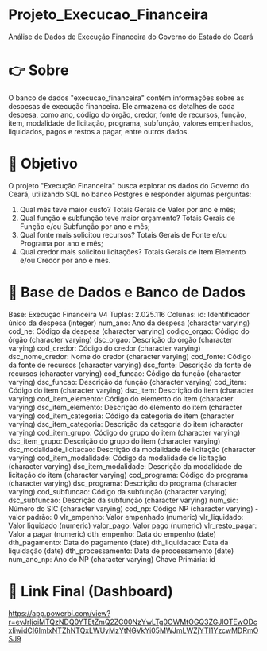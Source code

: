 # Projeto_Execucao_Financeira 
Análise de Dados de Execução Financeira do Governo do Estado do Ceará

# 👉 Sobre
O banco de dados "execucao_financeira" contém informações sobre as despesas de execução financeira. Ele armazena os detalhes de cada despesa, como ano, código do órgão, credor, fonte de recursos, função, item, modalidade de licitação, programa, subfunção, valores empenhados, liquidados, pagos e restos a pagar, entre outros dados.

# 📍 Objetivo 
O projeto "Execução Financeira" busca explorar os dados do Governo do Ceará, utilizando SQL no banco Postgres e responder algumas perguntas:
  1) Qual mês teve maior custo? Totais Gerais de Valor por ano e mês; 
  2) Qual função e subfunção teve maior orçamento? Totais Gerais de Função e/ou Subfunção por ano e mês;
  3) Qual fonte mais solicitou recursos? Totais Gerais de Fonte e/ou Programa por ano e mês;
  4) Qual credor mais solicitou licitações? Totais Gerais de Item Elemento e/ou Credor por ano e mês.

# 🎲 Base de Dados e Banco de Dados 
Base: Execução Financeira V4
Tuplas: 2.025.116
Colunas:
id: Identificador único da despesa (integer)
num_ano: Ano da despesa (character varying)
cod_ne: Código da despesa (character varying)
codigo_orgao: Código do órgão (character varying)
dsc_orgao: Descrição do órgão (character varying)
cod_credor: Código do credor (character varying)
dsc_nome_credor: Nome do credor (character varying)
cod_fonte: Código da fonte de recursos (character varying)
dsc_fonte: Descrição da fonte de recursos (character varying)
cod_funcao: Código da função (character varying)
dsc_funcao: Descrição da função (character varying)
cod_item: Código do item (character varying)
dsc_item: Descrição do item (character varying)
cod_item_elemento: Código do elemento do item (character varying)
dsc_item_elemento: Descrição do elemento do item (character varying)
cod_item_categoria: Código da categoria do item (character varying)
dsc_item_categoria: Descrição da categoria do item (character varying)
cod_item_grupo: Código do grupo do item (character varying)
dsc_item_grupo: Descrição do grupo do item (character varying)
dsc_modalidade_licitacao: Descrição da modalidade de licitação (character varying)
cod_item_modalidade: Código da modalidade de licitação (character varying)
dsc_item_modalidade: Descrição da modalidade de licitação do item (character varying)
cod_programa: Código do programa (character varying)
dsc_programa: Descrição do programa (character varying)
cod_subfuncao: Código da subfunção (character varying)
dsc_subfuncao: Descrição da subfunção (character varying)
num_sic: Número do SIC (character varying)
cod_np: Código NP (character varying) - valor padrão: 0
vlr_empenho: Valor empenhado (numeric)
vlr_liquidado: Valor liquidado (numeric)
valor_pago: Valor pago (numeric)
vlr_resto_pagar: Valor a pagar (numeric)
dth_empenho: Data do empenho (date)
dth_pagamento: Data do pagamento (date)
dth_liquidacao: Data da liquidação (date)
dth_processamento: Data de processamento (date)
num_ano_np: Ano do NP (character varying)
Chave Primária: id

# 🎯 Link Final (Dashboard) 

https://app.powerbi.com/view?r=eyJrIjoiMTQzNDQ0YTEtZmQ2ZC00NzYwLTg0OWMtOGQ3ZGJlOTEwODcxIiwidCI6ImIxNTZhNTQxLWUyMzYtNGVkYi05MWJmLWZjYTI1YzcwMDRmOSJ9
